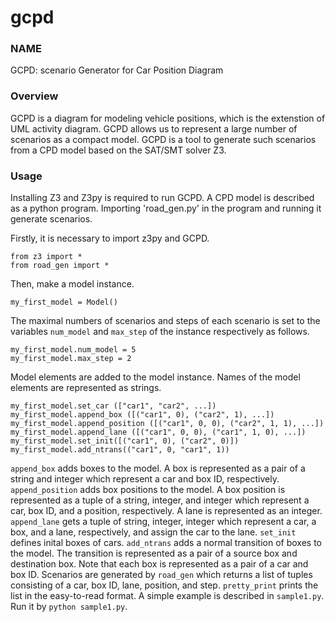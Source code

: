 # gcpd
### NAME
GCPD: scenario Generator for Car Position Diagram
### Overview
GCPD is a diagram for modeling vehicle positions, which is the extenstion of UML activity diagram. GCPD allows us to represent a large
number of scenarios as a compact model. GCPD is a tool to generate such scenarios from a CPD model based on the SAT/SMT solver Z3. 
### Usage
Installing Z3 and Z3py is required to run GCPD. A CPD model is described as a python program. Importing 'road_gen.py' in the program and running it generate scenarios.

Firstly, it is necessary to import z3py and GCPD.
```
from z3 import *
from road_gen import *
```
Then, make a model instance.
```
my_first_model = Model()
```
The maximal numbers of scenarios and steps of each scenario is set to the variables `num_model` and `max_step` of the instance respectively as follows.
```
my_first_model.num_model = 5
my_first_model.max_step = 2
```
Model elements are added to the model instance. Names of the model elements are represented as strings. 
```
my_first_model.set_car (["car1", "car2", ...])
my_first_model.append_box ([("car1", 0), ("car2", 1), ...])
my_first_model.append_position ([("car1", 0, 0), ("car2", 1, 1), ...])
my_first_model.append_lane ([("car1", 0, 0), ("car1", 1, 0), ...])
my_first_model.set_init([("car1", 0), ("car2", 0)])
my_first_model.add_ntrans(("car1", 0, "car1", 1))
```
`append_box` adds boxes to the model. A box is represented as a pair of a string and integer which represent a car and box ID, respectively. 
`append_position` adds box positions to the model. A box position is represented as a tuple of a string, integer, and integer which represent a car, box ID, and a position, respectively. 
A lane is represented as an integer. `append_lane` gets a tuple of string, integer, integer which represent a car, a box, and a lane, respectively, and assign the car to the lane. 
`set_init` defines inital boxes of cars.
`add_ntrans` adds a normal transition of boxes to the model. The transition is represented as a pair of a source box and destination box. Note that each box is represented as a pair of a car and box ID. 
Scenarios are generated by `road_gen` which returns a list of tuples consisting of a car, box ID, lane, position, and step. `pretty_print` prints the list in the easy-to-read format. A simple example is described in `sample1.py`. Run it by `python sample1.py`.
